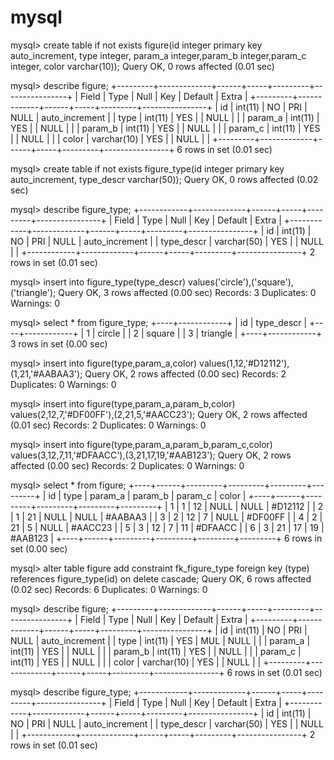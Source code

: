 # mysql

mysql> create table if not exists figure(id integer primary key auto_increment, type integer, param_a integer,param_b integer,param_c integer, color varchar(10));
Query OK, 0 rows affected (0.01 sec)

mysql> describe figure;
+---------+-------------+------+-----+---------+----------------+
| Field   | Type        | Null | Key | Default | Extra          |
+---------+-------------+------+-----+---------+----------------+
| id      | int(11)     | NO   | PRI | NULL    | auto_increment |
| type    | int(11)     | YES  |     | NULL    |                |
| param_a | int(11)     | YES  |     | NULL    |                |
| param_b | int(11)     | YES  |     | NULL    |                |
| param_c | int(11)     | YES  |     | NULL    |                |
| color   | varchar(10) | YES  |     | NULL    |                |
+---------+-------------+------+-----+---------+----------------+
6 rows in set (0.01 sec)

mysql> create table if not exists figure_type(id integer primary key auto_increment, type_descr varchar(50));
Query OK, 0 rows affected (0.02 sec)

mysql> describe figure_type;
+------------+-------------+------+-----+---------+----------------+
| Field      | Type        | Null | Key | Default | Extra          |
+------------+-------------+------+-----+---------+----------------+
| id         | int(11)     | NO   | PRI | NULL    | auto_increment |
| type_descr | varchar(50) | YES  |     | NULL    |                |
+------------+-------------+------+-----+---------+----------------+
2 rows in set (0.01 sec)

mysql> insert into figure_type(type_descr) values('circle'),('square'),('triangle');
Query OK, 3 rows affected (0.00 sec)
Records: 3  Duplicates: 0  Warnings: 0

mysql> select * from figure_type;
+----+------------+
| id | type_descr |
+----+------------+
|  1 | circle     |
|  2 | square     |
|  3 | triangle   |
+----+------------+
3 rows in set (0.00 sec)

mysql> insert into figure(type,param_a,color) values(1,12,'#D12112'),(1,21,'#AABAA3');
Query OK, 2 rows affected (0.00 sec)
Records: 2  Duplicates: 0  Warnings: 0

mysql> insert into figure(type,param_a,param_b,color) values(2,12,7,'#DF00FF'),(2,21,5,'#AACC23');
Query OK, 2 rows affected (0.01 sec)
Records: 2  Duplicates: 0  Warnings: 0

mysql> insert into figure(type,param_a,param_b,param_c,color) values(3,12,7,11,'#DFAACC'),(3,21,17,19,'#AAB123');
Query OK, 2 rows affected (0.00 sec)
Records: 2  Duplicates: 0  Warnings: 0

mysql> select * from figure;
+----+------+---------+---------+---------+---------+
| id | type | param_a | param_b | param_c | color   |
+----+------+---------+---------+---------+---------+
|  1 |    1 |      12 |    NULL |    NULL | #D12112 |
|  2 |    1 |      21 |    NULL |    NULL | #AABAA3 |
|  3 |    2 |      12 |       7 |    NULL | #DF00FF |
|  4 |    2 |      21 |       5 |    NULL | #AACC23 |
|  5 |    3 |      12 |       7 |      11 | #DFAACC |
|  6 |    3 |      21 |      17 |      19 | #AAB123 |
+----+------+---------+---------+---------+---------+
6 rows in set (0.00 sec)


mysql> alter table figure add constraint fk_figure_type foreign key (type) references figure_type(id) on delete cascade;
Query OK, 6 rows affected (0.02 sec)
Records: 6  Duplicates: 0  Warnings: 0

mysql> describe figure;
+---------+-------------+------+-----+---------+----------------+
| Field   | Type        | Null | Key | Default | Extra          |
+---------+-------------+------+-----+---------+----------------+
| id      | int(11)     | NO   | PRI | NULL    | auto_increment |
| type    | int(11)     | YES  | MUL | NULL    |                |
| param_a | int(11)     | YES  |     | NULL    |                |
| param_b | int(11)     | YES  |     | NULL    |                |
| param_c | int(11)     | YES  |     | NULL    |                |
| color   | varchar(10) | YES  |     | NULL    |                |
+---------+-------------+------+-----+---------+----------------+
6 rows in set (0.01 sec)

mysql> describe figure_type;
+------------+-------------+------+-----+---------+----------------+
| Field      | Type        | Null | Key | Default | Extra          |
+------------+-------------+------+-----+---------+----------------+
| id         | int(11)     | NO   | PRI | NULL    | auto_increment |
| type_descr | varchar(50) | YES  |     | NULL    |                |
+------------+-------------+------+-----+---------+----------------+
2 rows in set (0.01 sec)



